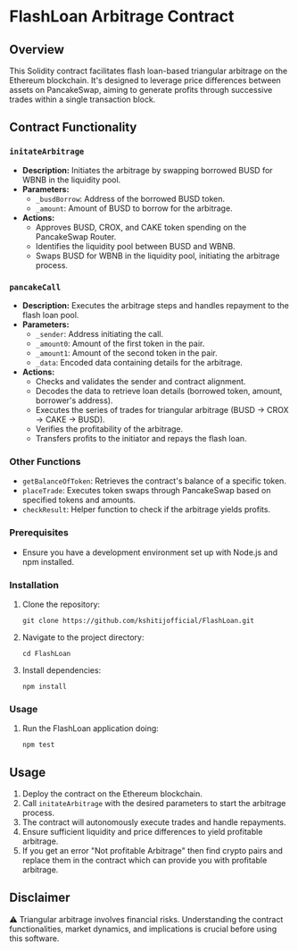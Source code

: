 # FlashLoan Arbitrage Contract

## Overview

This Solidity contract facilitates flash loan-based triangular arbitrage on the Ethereum blockchain. It's designed to leverage price differences between assets on PancakeSwap, aiming to generate profits through successive trades within a single transaction block.

## Contract Functionality

### `initateArbitrage`

- **Description:** Initiates the arbitrage by swapping borrowed BUSD for WBNB in the liquidity pool.
- **Parameters:**
  - `_busdBorrow`: Address of the borrowed BUSD token.
  - `_amount`: Amount of BUSD to borrow for the arbitrage.
- **Actions:**
  - Approves BUSD, CROX, and CAKE token spending on the PancakeSwap Router.
  - Identifies the liquidity pool between BUSD and WBNB.
  - Swaps BUSD for WBNB in the liquidity pool, initiating the arbitrage process.

### `pancakeCall`

- **Description:** Executes the arbitrage steps and handles repayment to the flash loan pool.
- **Parameters:**
  - `_sender`: Address initiating the call.
  - `_amount0`: Amount of the first token in the pair.
  - `_amount1`: Amount of the second token in the pair.
  - `_data`: Encoded data containing details for the arbitrage.
- **Actions:**
  - Checks and validates the sender and contract alignment.
  - Decodes the data to retrieve loan details (borrowed token, amount, borrower's address).
  - Executes the series of trades for triangular arbitrage (BUSD → CROX → CAKE → BUSD).
  - Verifies the profitability of the arbitrage.
  - Transfers profits to the initiator and repays the flash loan.

### Other Functions

- `getBalanceOfToken`: Retrieves the contract's balance of a specific token.
- `placeTrade`: Executes token swaps through PancakeSwap based on specified tokens and amounts.
- `checkResult`: Helper function to check if the arbitrage yields profits.

### Prerequisites

- Ensure you have a development environment set up with Node.js and npm installed.

### Installation

1. Clone the repository:
   ```
   git clone https://github.com/kshitijofficial/FlashLoan.git
   ```

2. Navigate to the project directory:
   ```
   cd FlashLoan
   ```

3. Install dependencies:
   ```
   npm install
   ```

### Usage
1. Run the FlashLoan application doing:
   ```
   npm test
   ```

## Usage

1. Deploy the contract on the Ethereum blockchain.
2. Call `initateArbitrage` with the desired parameters to start the arbitrage process.
3. The contract will autonomously execute trades and handle repayments.
4. Ensure sufficient liquidity and price differences to yield profitable arbitrage.
5. If you get an error "Not profitable Arbitrage" then find crypto pairs and replace them in the contract which can provide you with profitable arbitrage.

## Disclaimer

⚠️ Triangular arbitrage involves financial risks. Understanding the contract functionalities, market dynamics, and implications is crucial before using this software.
